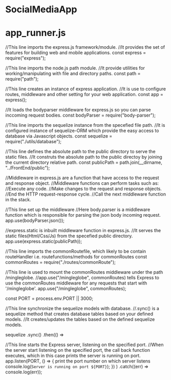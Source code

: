 # SocialMediaApp

# app_runner.js

//This line imports the express.js framework/module.
//It provides the set of features for building web and mobile applications.
const express = require("express");

//This line imports the node.js path module.
//It provide utilities for working/manipulating with file and directory paths.
const path = require("path");

//This line creates an instance of express application.
//It is use to configure routes, middleware and other setting for your web application.
const app = express();

//It loads the bodyparser middleware for express.js so you can parse inccoming request bodies.
const bodyParser = require("body-parser");

//This line imports the sequelize instance from the specefied file path.
//It is configured instance of sequelize-ORM which provide the easy access to database via Javascript objects.
const sequelize = require("./utils/database");

//This line defines the absolute path to the public directory to serve the static files.
//It construts the absolute path to the public directoy by joining the current directory relative path.
const publicPath = path.join(\_\_dirname, "../FrontEnd/public");

//Middleware in express.js are a function that have access to the request and response object.
//Middleware functions can perform tasks such as:
//Execute any code.
//Make changes to the request and response objects.
//End the HTTP request-response cycle.
//Call the next middleware function in the stack.

//This line set up the middleware
//Here body.parser is a middleware function which is responsible for parsing the json body incoming request.
app.use(bodyParser.json());

//express.static is inbuilt middleware function in express.js.
//It serves the static files(Html/Css/Js) from the specefied public directory.
app.use(express.static(publicPath));

//This line imports the commonRoutefile, which likely to be contain routeHandler i.e. routefunctions/methods for commonRoutes
const commonRoutes = require("./routes/commonRoute");

//This line is used to mount the commonRoutes middleware under the path /mingleglobe.
//app.use("/mingleglobe", commonRoutes) tells Express to use the commonRoutes middleware for any requests that start with '/mingleglobe'.
app.use("/mingleglobe", commonRoutes);

const PORT = process.env.PORT || 3000;

//This line synchronize the sequelize models with database.
//.sync() is a sequelize method that creates database tables based on your defined models.
//It creates/updates the tables based on the defined sequelize models.

sequelize
.sync()
.then(() =>

//This line starts the Express server, listening on the specified port.
//When the server start listening on the specified port, the call back function executes, which in this case prints the server is running on port.
app.listen(PORT, () => {
print the port number on which server listens
console.log(`Server is running on port ${PORT}`);
})
)
.catch((err) => console.log(err));
